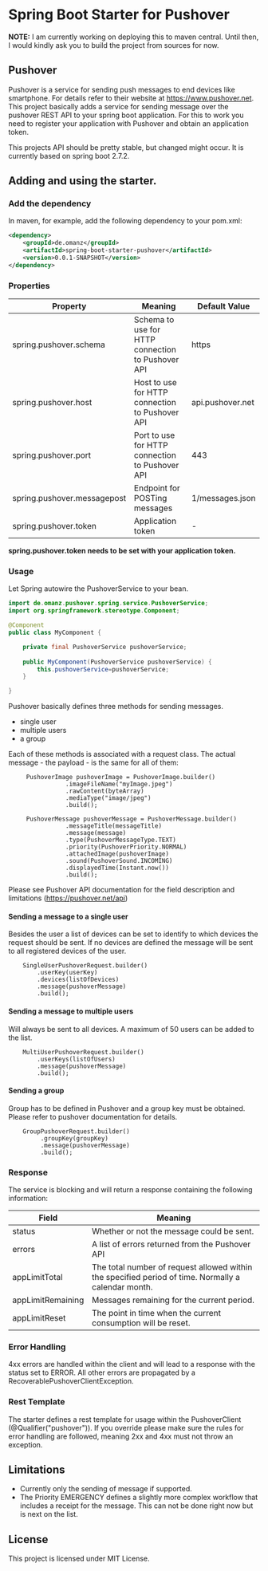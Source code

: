 # Spring Boot Starter for Pushover

**NOTE:** I am currently working on deploying this to maven central. Until then, I would kindly ask you to build the project 
from sources for now. 

## Pushover
Pushover is a service for sending push messages to end devices like smartphone. For details refer to their website 
at https://www.pushover.net. This project basically adds a service for sending message over the pushover REST API to your spring boot application. For this 
to work you need to register your application with Pushover and obtain an application token. 

This projects API should be pretty stable, but changed might occur. It is currently based on spring boot 2.7.2.

## Adding and using the starter. 

### Add the dependency
In maven, for example, add the following dependency to your pom.xml:

```xml
<dependency>
    <groupId>de.omanz</groupId>
    <artifactId>spring-boot-starter-pushover</artifactId>
    <version>0.0.1-SNAPSHOT</version>
</dependency> 
```

### Properties

| Property                    | Meaning                                            | Default Value  |
|-----------------------------|----------------------------------------------------|----------------|
| spring.pushover.schema      | Schema to use for HTTP connection to Pushover API | https
| spring.pushover.host        | Host to use for HTTP connection to Pushover API   | api.pushover.net
| spring.pushover.port        | Port to use for HTTP connection to Pushover API   | 443
| spring.pushover.messagepost | Endpoint for POSTing messages                     | 1/messages.json
| spring.pushover.token       | Application token                                 | -

**spring.pushover.token needs to be set with your application token.**

### Usage

Let Spring autowire the PushoverService to your bean.

```java
import de.omanz.pushover.spring.service.PushoverService;
import org.springframework.stereotype.Component;

@Component
public class MyComponent {

    private final PushoverService pushoverService;
    
    public MyComponent(PushoverService pushoverService) {
        this.pushoverService=pushoverService;
    } 

}
```

Pushover basically defines three methods for sending messages.
 * single user
 * multiple users
 * a group

Each of these methods is associated with a request class. The actual message - the payload - is 
the same for all of them:  

```
     PushoverImage pushoverImage = PushoverImage.builder()
                .imageFileName("myImage.jpeg")
                .rawContent(byteArray)
                .mediaType("image/jpeg")
                .build();
     
     PushoverMessage pushoverMessage = PushoverMessage.builder()
                .messageTitle(messageTitle)
                .message(message)
                .type(PushoverMessageType.TEXT)
                .priority(PushoverPriority.NORMAL)
                .attachedImage(pushoverImage)
                .sound(PushoverSound.INCOMING)
                .displayedTime(Instant.now())
                .build();

```
Please see Pushover API documentation for the field description and limitations (https://pushover.net/api)
#### Sending a message to a single user
Besides the user a list of devices can be set to identify to which devices the 
request should be sent. If no devices are defined the message will be sent to all registered devices of the user.

```
    SingleUserPushoverRequest.builder()
        .userKey(userKey)
        .devices(listOfDevices)
        .message(pushoverMessage)
        .build();
```
#### Sending a message to multiple users
Will always be sent to all devices. A maximum of 50 users can be added to the list. 
```
    MultiUserPushoverRequest.builder()
        .userKeys(listOfUsers)
        .message(pushoverMessage)
        .build();
```
#### Sending a group
Group has to be defined in Pushover and a group key must be obtained. Please refer to pushover documentation for details. 
```
    GroupPushoverRequest.builder()
         .groupKey(groupKey)
         .message(pushoverMessage)
         .build();
```

### Response

The service is blocking and will return a response containing the following information:

| Field             | Meaning |
|-------------------|---|
| status            | Whether or not the message could be sent. |  
 | errors            | A list of errors returned from the Pushover API |
 | appLimitTotal     | The total number of request allowed within the specified period of time. Normally a calendar month.  | 
 | appLimitRemaining | Messages remaining for the current period. |
 | appLimitReset | The point in time when the current consumption will be reset. | 

### Error Handling

4xx errors are handled within the client and will lead to a response with 
the status set to ERROR. All other errors are propagated by a RecoverablePushoverClientException. 

### Rest Template
The starter defines a rest template for usage within the PushoverClient (@Qualifier("pushover")). If you override please
make sure the rules for error handling are followed, meaning 2xx and 4xx must not throw
an exception.

## Limitations
 * Currently only the sending of message if supported.
 * The Priority EMERGENCY defines a slightly more complex workflow that includes a receipt for the message. This can not be done right now but is next on the list.  

## License
This project is licensed under MIT License. 